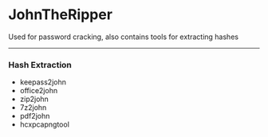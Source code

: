 # JohnTheRipper
Used for password cracking, also contains tools for extracting hashes

---
### Hash Extraction
- keepass2john
- office2john
- zip2john
- 7z2john
- pdf2john
- hcxpcapngtool
